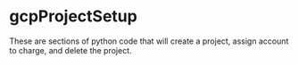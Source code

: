 # gcpProjectSetup
These are sections of python code that will create a project, assign account to charge, and delete the project.
